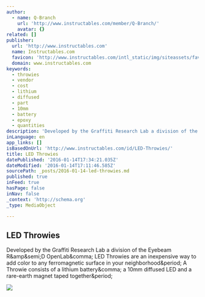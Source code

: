 ```yaml
---
author:
  - name: Q-Branch
    url: 'http://www.instructables.com/member/Q-Branch/'
    avatar: {}
related: []
publisher:
  url: 'http://www.instructables.com'
  name: Instructables.com
  favicon: 'http://www.instructables.com/intl_static/img/siteassets/favicon.ico'
  domain: www.instructables.com
keywords:
  - throwies
  - vendor
  - cost
  - lithium
  - diffused
  - part
  - 10mm
  - battery
  - epoxy
  - quantities
description: 'Developed by the Graffiti Research Lab a division of the Eyebeam R&amp;D OpenLab, LED Throwies are an inexpensive way to add color to any ferromagnetic surface in your neighborhood. A Throwie consists of a lithium battery, a 10mm diffused LED and a rare-earth magnet taped together.'
inLanguage: en
app_links: []
isBasedOnUrl: 'http://www.instructables.com/id/LED-Throwies/'
title: LED Throwies
datePublished: '2016-01-14T17:34:21.035Z'
dateModified: '2016-01-14T17:11:46.585Z'
sourcePath: _posts/2016-01-14-led-throwies.md
published: true
inFeed: true
hasPage: false
inNav: false
_context: 'http://schema.org'
_type: MediaObject

---
```

<article style=""><h1>LED Throwies</h1><p>Developed by the Graffiti Research Lab a division of the Eyebeam R&amp;amp&amp;semi;D OpenLab&amp;comma; LED Throwies are an inexpensive way to add color to any ferromagnetic surface in your neighborhood&amp;period; A Throwie consists of a lithium battery&amp;comma; a 10mm diffused LED and a rare-earth magnet taped together&amp;period;</p><img src="http://cdn.instructables.com/FV0/0U50/8ZPEP27TMES/FV00U508ZPEP27TMES.RECT2100.jpg" /></article>